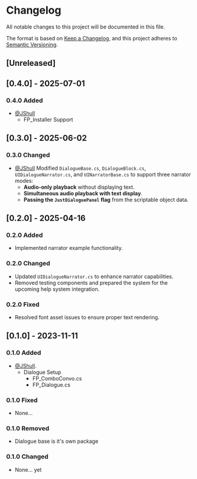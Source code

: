 # Changelog

All notable changes to this project will be documented in this file.

The format is based on [Keep a Changelog](https://keepachangelog.com/en/1.0.0/),
and this project adheres to [Semantic Versioning](https://semver.org/spec/v2.0.0.html).

## [Unreleased]

## [0.4.0] - 2025-07-01

### 0.4.0 Added

- [@JShull](https://github.com/jshull)
  - FP_Installer Support

## [0.3.0] - 2025-06-02

### 0.3.0 Changed

- [@JShull](https://github.com/jshull) Modified `DialogueBase.cs`, `DialogueBlock.cs`, `UIDialogueNarrator.cs`, and `UINarratorBase.cs` to support three narrator modes:
  - **Audio-only playback** without displaying text.
  - **Simultaneous audio playback with text display**.
  - **Passing the `JustDialoguePanel` flag** from the scriptable object data.

## [0.2.0] - 2025-04-16

### 0.2.0 Added

- Implemented narrator example functionality.

### 0.2.0 Changed

- Updated `UIDialogueNarrator.cs` to enhance narrator capabilities.
- Removed testing components and prepared the system for the upcoming help system integration.

### 0.2.0 Fixed

- Resolved font asset issues to ensure proper text rendering.

## [0.1.0] - 2023-11-11

### 0.1.0 Added

- [@JShull](https://github.com/jshull).
  - Dialogue Setup
    - FP_ComboConvo.cs
    - FP_Dialogue.cs

### 0.1.0 Fixed

- None...

### 0.1.0 Removed

- Dialogue base is it's own package

### 0.1.0 Changed

- None... yet
